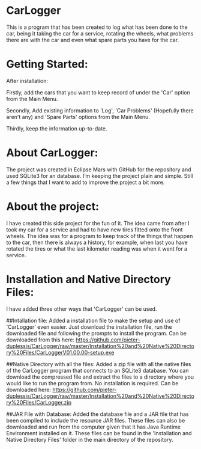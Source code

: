 # CarLogger
This is a program that has been created to log what has been done to the car, being it taking the car for a service, rotating the wheels, what problems there are with the car and even what spare parts you have for the car.

# Getting Started:
After installation:

Firstly, add the cars that you want to keep record of under the 'Car' option from the Main Menu.

Secondly, Add existing information to 'Log', 'Car Problems' (Hopefully there aren't any) and 'Spare Parts' options from the Main Menu.

Thirdly, keep the information up-to-date.

# About CarLogger:
The project was created in Eclipse Mars with GitHub for the repository and used SQLite3 for an database. I’m keeping the project plain and simple. Still a few things that I want to add to improve the project a bit more.

# About the project:
I have created this side project for the fun of it. The idea came from after I took my car for a service and had to have new tires fitted onto the front wheels. The idea was for a program to keep track of the things that happen to the car, then there is always a history, for example, when last you have rotated the tires or what the last kilometer reading was when it went for a service.

# Installation and Native Directory Files:
I have added three other ways that 'CarLogger' can be used.

##Intallation file:
Added a installation file to make the setup and use of 'CarLogger' even easier. Just download the installation file, run the downloaded file and following the prompts to install the program. Can be downloaded from this here:
https://github.com/pieter-duplessis/CarLogger/raw/master/Installation%20and%20Native%20Directory%20Files/CarLoggerV01.00.00-setup.exe

##Native Directory with all the files:
Added a zip file with all the native files of the CarLogger program that connects to an SQLite3 database. You can download the compressed file and extract the files to a directory where you would like to run the program from. No installation is required. Can be downloaded here:
https://github.com/pieter-duplessis/CarLogger/raw/master/Installation%20and%20Native%20Directory%20Files/CarLogger.zip

##JAR File with Database:
Added the database file and a JAR file that has been compiled to include the resource JAR files. These files can also be downloaded and run from the computer given that it has Java Runtime Environment installed on it. These files can be found in the 'Installation and Native Directory Files' folder in the main directory of the repository.

